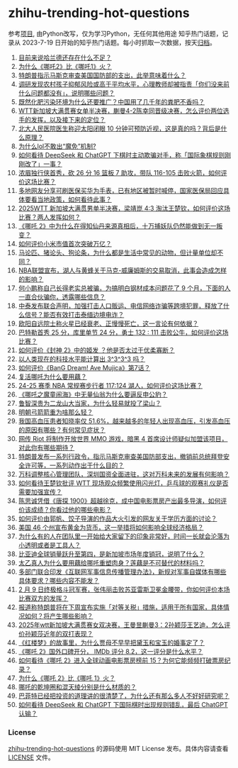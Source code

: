 # zhihu-trending-hot-questions
参考[项目](https://github.com/justjavac/zhihu-trending-hot-questions), 由Python改写，仅为学习Python，无任何其他用途
知乎热门话题，记录从 2023-7-19
日开始的知乎热门话题。每小时抓取一次数据，按天[归档](./data)。
<!-- BEGIN -->
<!-- 最后更新时间 2025-02-09 06:28:27.345539 -->
1. [目前来说哈兰德还存在什么不足？](https://www.zhihu.com/question/392857085)
1. [为什么《哪吒2》比《哪吒1》火？](https://www.zhihu.com/question/11553068547)
1. [特朗普指示马斯克审查美国国防部的支出，此举意味着什么？](https://www.zhihu.com/question/11601616239)
1. [调研发现农村孩子抑郁风险或高于平均水平，心理教师却被指责「你们没来前什么问题都没有」，说明哪些问题？](https://www.zhihu.com/question/11637608099)
1. [既然化肥污染环境为什么还要推广？中国用了几千年的粪肥不香吗？](https://www.zhihu.com/question/631127454)
1. [WTT新加坡大满贯赛女单半决赛，蒯曼4-2陈幸同晋级决赛，怎么评价两位选手的发挥，以及接下来的定位？](https://www.zhihu.com/question/11631957704)
1. [北大人民医院医生称迎太阳闭眼 10 分钟可预防近视，这是真的吗？背后是什么原理？](https://www.zhihu.com/question/11597415606)
1. [为什么lol不敢出“魔免”机制?](https://www.zhihu.com/question/5322304953)
1. [如何看待 DeepSeek 和 ChatGPT 下棋时主动欺骗对手，称「国际象棋规则刚刚改了」一事？](https://www.zhihu.com/question/10979868085)
1. [浓眉独行侠首秀，砍 26 分 16 篮板 7 助攻，带队 116-105 击败火箭，如何评价这场比赛？](https://www.zhihu.com/question/11683593382)
1. [多地网友分享可刷医保买华为手表，已有地区被暂时喊停，国家医保局回应具体要看当地政策，如何看待此事？](https://www.zhihu.com/question/11609310296)
1. [2025WTT 新加坡大满贯男单半决赛，梁靖崑 4:3 淘汰王楚钦，如何评价这场比赛？两人发挥如何？](https://www.zhihu.com/question/11655635776)
1. [《哪吒 2》中为什么在得知仙丹来源真相后，十万捕妖队仍然能做到无一叛变？](https://www.zhihu.com/question/11637583809)
1. [如何评价小米市值首次突破万亿？](https://www.zhihu.com/question/11478643952)
1. [马论匹、猪论头、狗论条，为什么都是生活中常见的动物，但计量单位却不同？](https://www.zhihu.com/question/599754988)
1. [NBA联盟宣布，湖人与黄蜂关于马克-威廉姆斯的交易取消，此事会造成怎样的影响？](https://www.zhihu.com/question/11701070533)
1. [何小鹏称自己长得老实总被骗，为搞明白钢材成本问题花了 9 个月，下面的人一直合伙骗你，透露哪些信息？](https://www.zhihu.com/question/11622489427)
1. [中泰发布联合声明，加强打击人口贩运、电信网络诈骗等跨境犯罪，释放了什么信号？能否有效打击泰缅边境电诈？](https://www.zhihu.com/question/11616194913)
1. [欧阳自远院士称火星已经衰老、正慢慢死亡，这一言论有何依据？](https://www.zhihu.com/question/11430978362)
1. [巴特勒首秀 25 分，库里单节 24 分，勇士 132 : 111 击败公牛，如何评价这场比赛？](https://www.zhihu.com/question/11694817809)
1. [如何评价《封神 2》中的姬发 ？他是否太过于优柔寡断？](https://www.zhihu.com/question/10817660788)
1. [以人类现在的科技水平能计算出 3^3^3^3 吗？](https://www.zhihu.com/question/664518808)
1. [如何评价《BanG Dream! Ave Mujica》第7话？](https://www.zhihu.com/question/9649638564)
1. [复活哪吒为什么要用藕？](https://www.zhihu.com/question/11507545037)
1. [24-25 赛季 NBA 常规赛步行者 117:124 湖人，如何评价这场比赛？](https://www.zhihu.com/question/11684202604)
1. [《哪吒之魔童闹海》中无量仙翁为什么要逼反申公豹？](https://www.zhihu.com/question/11115315356)
1. [鲁智深贵为二龙山大当家，为什么轻易就投了梁山？](https://www.zhihu.com/question/499291052)
1. [明朝弓箭箭重为啥那么轻？](https://www.zhihu.com/question/646621123)
1. [我国高血压患者知晓率仅 51.6%，越来越多的年轻人出现高血压，引发高血压的原因有哪些？有何常见症状？](https://www.zhihu.com/question/6835821699)
1. [网传 Riot 将制作开放世界 MMO 游戏，暗黑 4 首席设计师疑似加盟该项目，对此你有哪些期待？](https://www.zhihu.com/question/11546582583)
1. [特朗普发布一系列行政令，指示马斯克审查美国防部支出，撤销前总统拜登安全许可等，一系列动作出于什么目的？](https://www.zhihu.com/question/11599374868)
1. [万科调整核心管理团队，深圳国资全面进驻，这对万科未来的发展有何影响？](https://www.zhihu.com/question/11516045737)
1. [如何看待王楚钦批评 WTT 现场观众频繁使用闪光灯，乒乓球的观赛礼仪是否需要加强宣传？](https://www.zhihu.com/question/11540403909)
1. [陈思诚凭借《唐探 1900》超越徐克，成中国电影票房产出最多导演，如何评价该成绩？你看过他的哪些电影？](https://www.zhihu.com/question/11660431999)
1. [如何评价由郭帆、饺子导演的作品大火引发的网友关于学历方面的讨论？](https://www.zhihu.com/question/11567943398)
1. [美国 46 个州宣布黄金为货币，这一举措将如何影响全球经济格局？](https://www.zhihu.com/question/11440792494)
1. [为什么有的人在团队里一开始给大家留下的印象非常好，时间一长就会沦落为小透明或者是工具人？](https://www.zhihu.com/question/11469678428)
1. [比亚迪全球销量跃升至第四，是新加坡市场年度销冠，说明了什么？](https://www.zhihu.com/question/11605040497)
1. [太乙真人为什么要用藕给哪吒重塑肉身？莲藕是不可替代的材料吗？](https://www.zhihu.com/question/11485297217)
1. [多部门联合印发《互联网军事信息传播管理办法》，新规对军事自媒体有哪些具体要求？哪些内容不能发？](https://www.zhihu.com/question/11647575537)
1. [2 月 9 日终极格斗冠军赛，张伟丽击败苏亚雷斯卫冕金腰带，你如何评价本场比赛双方的发挥？](https://www.zhihu.com/question/11664701625)
1. [报道称特朗普将在下周宣布实施「对等关税」措施，适用于所有国家，具体情况如何？将产生哪些影响？](https://www.zhihu.com/question/11616784630)
1. [2025年wtt新加坡大满贯赛女双决赛，王曼昱蒯曼3：2孙颖莎王艺迪，怎么评价孙颖莎近年的双打表现？](https://www.zhihu.com/question/11663572565)
1. [《红楼梦》的故事里，为什么贾母不早早把黛玉和宝玉的婚事定了？](https://www.zhihu.com/question/11358096753)
1. [《哪吒 2》国外口碑开分， IMDb 评分 8.2，这一评分是什么水平？](https://www.zhihu.com/question/11464139576)
1. [如何看待《哪吒 2》进入全球动画电影票房榜前 15？为何它能频频打破票房纪录？](https://www.zhihu.com/question/11627312403)
1. [为什么《哪吒 2》比《哪吒 1》火？](https://www.zhihu.com/question/11553068547)
1. [哪吒的乾坤圈和混天绫分别是什么材质的？](https://www.zhihu.com/question/300702342)
1. [巴菲特已经把投资的道理讲的很清楚了，为什么还有那么多人不好好研究呢？](https://www.zhihu.com/question/10950574403)
1. [如何看待 DeepSeek 和 ChatGPT 下国际棋时出现规则错乱，最后 ChatGPT 认输？](https://www.zhihu.com/question/10979868085)
<!-- END -->
### License
[zhihu-trending-hot-questions](https://github.com/yaogengzhu/zhihu-trending-hot-questions)
的源码使用 MIT License 发布。具体内容请查看 [LICENSE](./LICENSE) 文件。
